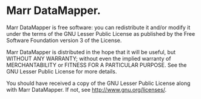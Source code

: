 # Marr DataMapper.   #
 
Marr DataMapper is free software: you can redistribute it and/or modify it under the terms of the GNU Lesser Public License as published by the Free Software Foundation version 3 of the License.
 
Marr DataMapper is distributed in the hope that it will be useful, but WITHOUT ANY WARRANTY; without even the implied warranty of MERCHANTABILITY or FITNESS FOR A PARTICULAR PURPOSE. See the GNU Lesser Public License for more details.
 
You should have received a copy of the GNU Lesser Public License along with Marr DataMapper.  If not, see <http://www.gnu.org/licenses/>.
